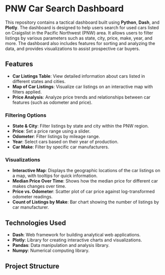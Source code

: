 # PNW Car Search Dashboard

This repository contains a tactical dashboard built using **Python**, **Dash**, and **Plotly**. The dashboard is designed to help users search for used cars listed on Craigslist in the Pacific Northwest (PNW) area. It allows users to filter listings by various parameters such as state, city, price, make, year, and more. The dashboard also includes features for sorting and analyzing the data, and provides visualizations to assist prospective car buyers.

## Features

- **Car Listings Table**: View detailed information about cars listed in different states and cities.
- **Map of Car Listings**: Visualize car listings on an interactive map with filters applied.
- **Price Analysis**: Analyze price trends and relationships between car features (such as odometer and price).
  
### Filtering Options

- **State & City**: Filter listings by state and city within the PNW region.
- **Price**: Set a price range using a slider.
- **Odometer**: Filter listings by mileage range.
- **Year**: Select cars based on their year of production.
- **Car Make**: Filter by specific car manufacturers.

### Visualizations

- **Interactive Map**: Displays the geographic locations of the car listings on a map, with tooltips for quick information.
- **Median Price Over Time**: Shows how the median price for different car makes changes over time.
- **Price vs. Odometer**: Scatter plot of car price against log-transformed odometer readings.
- **Count of Listings by Make**: Bar chart showing the number of listings by car manufacturer.

## Technologies Used

- **Dash**: Web framework for building analytical web applications.
- **Plotly**: Library for creating interactive charts and visualizations.
- **Pandas**: Data manipulation and analysis library.
- **Numpy**: Numerical computing library.

## Project Structure

```bash

